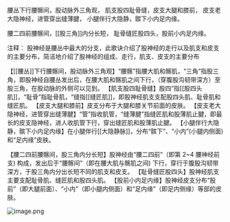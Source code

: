 腰丛下行腰髂间，股动脉外三角观，
肌支股四耻骨缝，皮支大腿和膝前，
皮支老大隐神经，进管穿出缝薄腱，
小腿伴行大隐静，髌下小内足内缘。

腰二四前腰髂间，[[股三角]]内分长短，
耻骨缝匠股四头，股前小内足内缘。

注释：
股神经是腰丛中最大的分支，此歌诀介绍了股神经的走行以及肌支和皮支的主要分布，简洁地介绍了股神经的组成、走行，肌支、皮支的主要分布

【[[腰丛]]下行腰髂间，股动脉外三角观】“腰髂”指腰大肌和髂肌，“三角”指股三角，即股神经自腰丛发出后，在腰大肌和髂肌之间下行，（穿腹股沟韧带深方）至股三角，在股动脉的外侧可以见到。
【肌支股四耻骨缝】股四”指[[股四头肌]]，“耻骨”指耻骨肌，“缝指[[缝匠肌]]，即股神经肌支支配股四头肌、耻骨肌和缝匠肌。
【皮支大腿和膝前】皮支分布于大腿和膝关节前面的皮肤。
【皮支老大隐神经，进管穿出缝薄腱】“管”指收肌管，“缝薄腱”指缝匠肌和股薄肌止腱，即最长的皮支隐神经，进人收肌管下行，穿出缝匠肌和股薄肌止腱。
【小腿伴行大隐静，髌下小内足内缘】在小腿伴行[[大隐静脉]]，分布“髌下”、“小内”(小腿内侧面) 和“足内缘”皮肤。

【腰二四前腰髂间，股三角内分长短】股神经由“腰二四前”（即第 2~4 腰神经前支) 构成，发出后于“腰髂间”（即在腰大肌与髂肌之间) 下行，穿行于腹股沟韧带深方，于股三角内分出长短不同的肌支和皮支。
【耻骨缝匠股四头】股神经肌支主要支配耻骨肌、缝匠肌和股四头肌。
【股前小内足内缘】股神经皮支分布“股前”（即大腿前面）、“小内”（即小腿内侧面）和“足内缘”（即足内侧缘）等部的皮肤。

![image.png](https://picgo18719498306.oss-cn-guangzhou.aliyuncs.com/20250808171738518.png)
